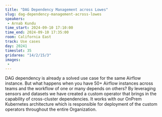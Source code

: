```yaml
---
title: "DAG Dependency Management across Lowes"
slug: dag-dependency-management-across-lowes
speakers:
 - Arnab Kundu
time_start: 2024-09-10 17:10:00
time_end: 2024-09-10 17:35:00
room: California East
track: Use cases
day: 20241
timeslot: 35
gridarea: "14/2/15/3"
images: 
 - 
---
```


DAG dependency is already a solved use case for the same Airflow instance. But what happens when you have 50+ Airflow instances across teams and the workflow of one or many depends on others? By leveraging sensors and datasets we have created a custom operator that brings in the capability of cross-cluster dependencies. It works with our OnPrem Kubernetes architecture which is responsible for deployment of the custom operators throughout the entire Organization.
